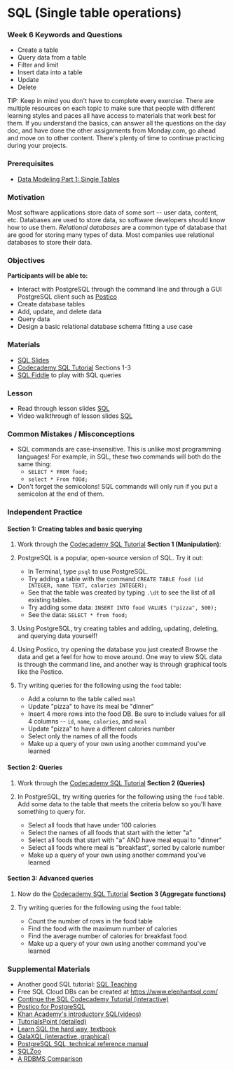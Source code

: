 # SQL (Single table operations)

### Week 6 Keywords and Questions

- Create a table
- Query data from a table
- Filter and limit
- Insert data into a table
- Update
- Delete

TIP: Keep in mind you don't have to complete every exercise. There are multiple resources on each topic to make sure that people with different learning styles and paces all have access to materials that work best for them. If you understand the basics, can answer all the questions on the day doc, and have done the other assignments from Monday.com, go ahead and move on to other content. There's plenty of time to continue practicing during your projects. 

### Prerequisites

- [Data Modeling Part 1: Single Tables](./data-modeling-1.md)

### Motivation

Most software applications store data of some sort -- user data, content, etc. Databases are used to store data, so software developers should know how to use them. _Relational databases_ are a common type of database that are good for storing many types of data. Most companies use relational databases to store their data.

### Objectives

**Participants will be able to:**

- Interact with PostgreSQL through the command line and through a GUI PostgreSQL client such as [Postico](https://eggerapps.at/postico/)
- Create database tables
- Add, update, and delete data
- Query data
- Design a basic relational database schema fitting a use case

### Materials

- [SQL Slides](https://docs.google.com/presentation/d/1xK7_t_yJcu4RcBkj0Gv-t5uyBCNr0g4cHKqAJSxNwY0/edit)
- [Codecademy SQL Tutorial](https://www.codecademy.com/learn/learn-sql) Sections 1-3
- [SQL Fiddle](http://sqlfiddle.com/) to play with SQL queries

### Lesson

- Read through lesson slides [SQL](https://docs.google.com/presentation/d/1xK7_t_yJcu4RcBkj0Gv-t5uyBCNr0g4cHKqAJSxNwY0/edit)
- Video walkthrough of lesson slides [SQL](https://drive.google.com/file/d/1V0bk3fH_8PsRE3Vz4J3qe3TTiqBClT6y/view)

### Common Mistakes / Misconceptions

- SQL commands are case-insensitive. This is unlike most programming languages! For example, in SQL, these two commands will both do the same thing:
  - `SELECT * FROM food;`
  - `select * From fOOd;`
- Don't forget the semicolons! SQL commands will only run if you put a semicolon at the end of them.

### Independent Practice

#### Section 1: Creating tables and basic querying

1. Work through the [Codecademy SQL Tutorial](https://www.codecademy.com/learn/learn-sql) **Section 1 (Manipulation)**:

2. PostgreSQL is a popular, open-source version of SQL. Try it out:
   - In Terminal, type `psql` to use PostgreSQL.
   - Try adding a table with the command `CREATE TABLE food (id INTEGER, name TEXT, calories INTEGER);`
   - See that the table was created by typing `.\dt` to see the list of all existing tables.
   - Try adding some data: `INSERT INTO food VALUES ("pizza", 500);`
   - See the data: `SELECT * from food;`

3. Using PostgreSQL, try creating tables and adding, updating, deleting, and querying data yourself!

4. Using Postico, try opening the database you just created! Browse the data and get a feel for how to move around. One way to view SQL data is through the command line, and another way is through graphical tools like the Postico.

5. Try writing queries for the following using the `food` table:
   - Add a column to the table called `meal`
   - Update "pizza" to have its meal be "dinner"
   - Insert 4 more rows into the food DB. Be sure to include values for all 4 columns -- `id`, `name`, `calories`, and `meal`
   - Update "pizza" to have a different calories number
   - Select only the names of all the foods
   - Make up a query of your own using another command you've learned

#### Section 2: Queries

1. Work through the [Codecademy SQL Tutorial](https://www.codecademy.com/learn/learn-sql) **Section 2 (Queries)**

2. In PostgreSQL, try writing queries for the following using the `food` table. Add some data to the table that meets the criteria below so you'll have something to query for.
   - Select all foods that have under 100 calories
   - Select the names of all foods that start with the letter "a"
   - Select all foods that start with "a" AND have meal equal to "dinner"
   - Select all foods where meal is "breakfast", sorted by calorie number
   - Make up a query of your own using another command you've learned

#### Section 3: Advanced queries

1. Now do the [Codecademy SQL Tutorial](https://www.codecademy.com/learn/learn-sql) **Section 3 (Aggregate functions)**

2. Try writing queries for the following using the `food` table:
   - Count the number of rows in the food table
   - Find the food with the maximum number of calories
   - Find the average number of calories for breakfast food
   - Make up a query of your own using another command you've learned

### Supplemental Materials

- Another good SQL tutorial: [SQL Teaching](https://www.sqlteaching.com)
- Free SQL Cloud DBs can be created at https://www.elephantsql.com/
- [Continue the SQL Codecademy Tutorial (interactive)](https://www.codecademy.com/learn/learn-sql)
- [Postico for PostgreSQL](https://eggerapps.at/postico/)
- [Khan Academy's introductory SQL(videos)](https://www.khanacademy.org/computing/computer-programming/sql/sql-basics/v/welcome-to-sql)
- [TutorialsPoint (detailed)](https://www.tutorialspoint.com/sql/)
- [Learn SQL the hard way, textbook](https://learncodethehardway.org/sql/)
- [GalaXQL (interactive, graphical)](http://sol.gfxile.net/galaxql.html)
- [PostgreSQL SQL, technical reference manual](https://www.postgresql.org/docs/current/static/sql.html)
- [SQLZoo](https://sqlzoo.net/wiki/SQL_Tutorial)
- [A RDBMS Comparison](https://www.digitalocean.com/community/tutorials/sqlite-vs-mysql-vs-postgresql-a-comparison-of-relational-database-management-systems)
